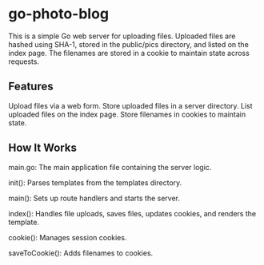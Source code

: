# go-photo-blog
This is a simple Go web server for uploading files. Uploaded files are hashed using SHA-1, stored in the public/pics directory, and listed on the index page. The filenames are stored in a cookie to maintain state across requests.

## Features
Upload files via a web form.
Store uploaded files in a server directory.
List uploaded files on the index page.
Store filenames in cookies to maintain state.

## How It Works
main.go: The main application file containing the server logic.

init(): Parses templates from the templates directory.

main(): Sets up route handlers and starts the server.

index(): Handles file uploads, saves files, updates cookies, and renders the template.

cookie(): Manages session cookies.

saveToCookie(): Adds filenames to cookies.
